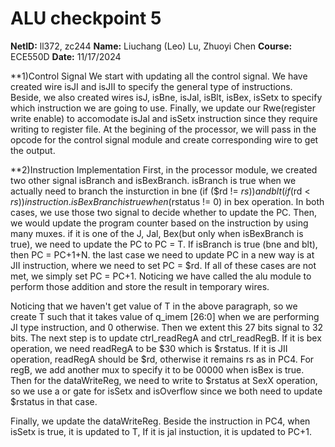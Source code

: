 # ALU checkpoint 5

**NetID:** ll372, zc244   **Name:** Liuchang (Leo) Lu, Zhuoyi Chen   **Course:** ECE550D   **Date:** 11/17/2024

**1)Control Signal
We start with updating all the control signal. We have created wire isJI and isJII to specify the general type of instructions. Beside, we also created wires isJ, isBne, isJal, isBlt, isBex, isSetx to specify which instruction we are going to use. Finally, we update our Rwe(register write enable) to accomodate isJal and isSetx instruction since they require writing to register file. At the begining of the processor, we will pass in the opcode for the control signal module and create corresponding wire to get the output.  

**2)Instruction Implementation
First, in the processor module, we created two other signal isBranch and isBexBranch. isBranch is true when we actually need to branch the insturction in bne (if ($rd != $rs)) and blt (if ($rd < $rs) ) instruction. isBexBranch is true when ($rstatus != 0) in bex operation. In both cases, we use those two signal to decide whether to update the PC. 
Then, we would update the program counter based on the instruction by using many muxes. if it is one of the J, Jal, Bex(but only when isBexBranch is true), we need to update the PC to PC = T. If isBranch is true (bne and blt), then PC = PC+1+N. the last case we need to update PC in a new way is at JII instruction, where we need to set PC = $rd. If all of these cases are not met, we simply set PC = PC+1. Noticing we have called the alu module to perform those addition and store the result in temporary wires. 

Noticing that we haven't get value of T in the above paragraph, so we create T such that it takes value of q_imem [26:0] when we are performing JI type instruction, and 0 otherwise. Then we extent this 27 bits signal to 32 bits. The next step is to update ctrl_readRegA and ctrl_readRegB. If it is bex operation, we need readRegA to be $30 which is $rstatus. If it is JII operation, readRegA should be $rd, otherwise it remains rs as in PC4. For regB, we add another mux to specify it to be 00000 when isBex is true. Then for the dataWriteReg, we need to write to $rstatus at SexX operation, so we use a or gate for isSetx and isOverflow since we both need to update $rstatus in that case. 

Finally, we update the dataWriteReg. Beside the instruction in PC4, when isSetx is true, it is updated to T, If it is jal instuction, it is updated to PC+1. 
